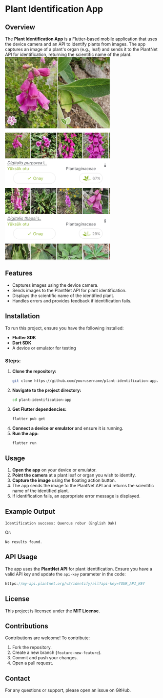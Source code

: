 # Plant Identification App

## Overview
The **Plant Identification App** is a Flutter-based mobile application that uses the device camera and an API to identify plants from images. The app captures an image of a plant's organ (e.g., leaf) and sends it to the PlantNet API for identification, returning the scientific name of the plant.
![Description of the image](plantn.PNG)

## Features
- Captures images using the device camera.
- Sends images to the PlantNet API for plant identification.
- Displays the scientific name of the identified plant.
- Handles errors and provides feedback if identification fails.

## Installation
To run this project, ensure you have the following installed:
- **Flutter SDK**
- **Dart SDK**
- A device or emulator for testing

### Steps:
1. **Clone the repository:**
   ```bash
   git clone https://github.com/yourusername/plant-identification-app.git
   ```
2. **Navigate to the project directory:**
   ```bash
   cd plant-identification-app
   ```
3. **Get Flutter dependencies:**
   ```bash
   flutter pub get
   ```
4. **Connect a device or emulator** and ensure it is running.
5. **Run the app:**
   ```bash
   flutter run
   ```

## Usage
1. **Open the app** on your device or emulator.
2. **Point the camera** at a plant leaf or organ you wish to identify.
3. **Capture the image** using the floating action button.
4. The app sends the image to the PlantNet API and returns the scientific name of the identified plant.
5. If identification fails, an appropriate error message is displayed.

## Example Output
```
Identification success: Quercus robur (English Oak)
```
Or:
```
No results found.
```

## API Usage
The app uses the **PlantNet API** for plant identification. Ensure you have a valid API key and update the `api-key` parameter in the code:
```dart
https://my-api.plantnet.org/v2/identify/all?api-key=YOUR_API_KEY
```

## License
This project is licensed under the **MIT License**.

## Contributions
Contributions are welcome! To contribute:
1. Fork the repository.
2. Create a new branch (`feature-new-feature`).
3. Commit and push your changes.
4. Open a pull request.

## Contact
For any questions or support, please open an issue on GitHub.

